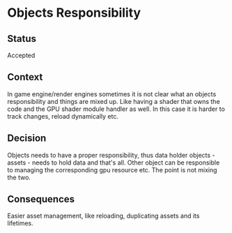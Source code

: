 # Objects Responsibility

## Status

Accepted

## Context

In game engine/render engines sometimes it is not clear what an objects responsibility and things are mixed up. Like having a shader that owns the code and the GPU shader module handler as well. In this case it is harder to track changes, reload dynamically etc.

## Decision

Objects needs to have a proper responsibility, thus data holder objects - assets - needs to hold data and that's all. Other object can be responsible to managing the corresponding gpu resource etc. The point is not mixing the two.

## Consequences

Easier asset management, like reloading, duplicating assets and its lifetimes.